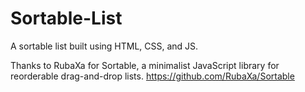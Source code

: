 # Sortable-List
A sortable list built using HTML, CSS, and JS.

Thanks to RubaXa for Sortable, a minimalist JavaScript library for reorderable drag-and-drop lists.
https://github.com/RubaXa/Sortable
